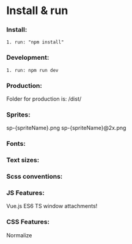 # Install & run #

### Install:

```
1. run: "npm install"
```

### Development: ###

```
1. run: npm run dev

```

### Production: ###
Folder for production is: /dist/

### Sprites: ###
sp-{spriteName}.png
sp-{spriteName}@2x.png

### Fonts: ###

### Text sizes: ###

### Scss conventions: ###

### JS Features: ###
Vue.js
ES6
TS
window attachments!

### CSS Features: ###
Normalize
